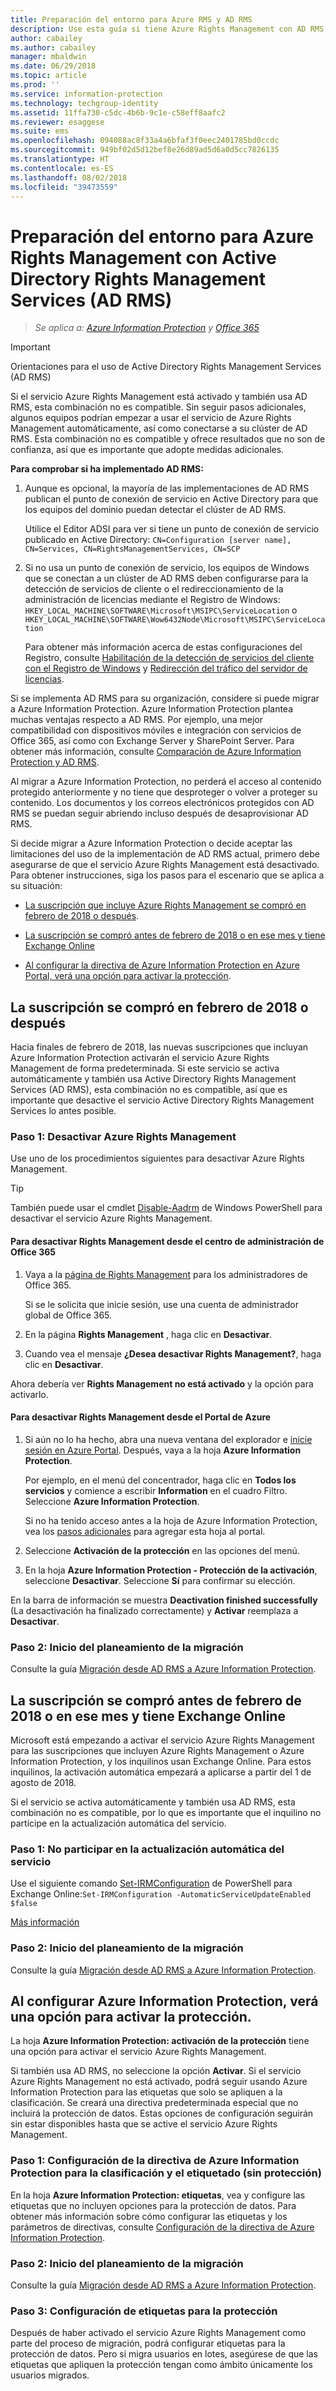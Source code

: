 ```yaml
---
title: Preparación del entorno para Azure RMS y AD RMS
description: Use esta guía si tiene Azure Rights Management con AD RMS implementado.
author: cabailey
ms.author: cabailey
manager: mbaldwin
ms.date: 06/29/2018
ms.topic: article
ms.prod: ''
ms.service: information-protection
ms.technology: techgroup-identity
ms.assetid: 11ffa730-c5dc-4b6b-9c1e-c58eff8aafc2
ms.reviewer: esaggese
ms.suite: ems
ms.openlocfilehash: 094088ac8f33a4a6bfaf3f0eec2401785bd0ccdc
ms.sourcegitcommit: 949bf02d5d12bef8e26d89ad5d6a0d5cc7826135
ms.translationtype: HT
ms.contentlocale: es-ES
ms.lasthandoff: 08/02/2018
ms.locfileid: "39473559"
---
```

# <a name="preparing-the-environment-for-azure-rights-management-when-you-also-have-active-directory-rights-management-services-ad-rms"></a>Preparación del entorno para Azure Rights Management con Active Directory Rights Management Services (AD RMS)

>*Se aplica a: [Azure Information Protection](https://azure.microsoft.com/pricing/details/information-protection) y [Office 365](http://download.microsoft.com/download/E/C/F/ECF42E71-4EC0-48FF-AA00-577AC14D5B5C/Azure_Information_Protection_licensing_datasheet_EN-US.pdf)*

> [!IMPORTANT]
> Orientaciones para el uso de Active Directory Rights Management Services (AD RMS)

Si el servicio Azure Rights Management está activado y también usa AD RMS, esta combinación no es compatible. Sin seguir pasos adicionales, algunos equipos podrían empezar a usar el servicio de Azure Rights Management automáticamente, así como conectarse a su clúster de AD RMS. Esta combinación no es compatible y ofrece resultados que no son de confianza, así que es importante que adopte medidas adicionales. 

**Para comprobar si ha implementado AD RMS:**

1. Aunque es opcional, la mayoría de las implementaciones de AD RMS publican el punto de conexión de servicio en Active Directory para que los equipos del dominio puedan detectar el clúster de AD RMS. 
    
    Utilice el Editor ADSI para ver si tiene un punto de conexión de servicio publicado en Active Directory: `CN=Configuration [server name], CN=Services, CN=RightsManagementServices, CN=SCP`

2. Si no usa un punto de conexión de servicio, los equipos de Windows que se conectan a un clúster de AD RMS deben configurarse para la detección de servicios de cliente o el redireccionamiento de la administración de licencias mediante el Registro de Windows: `HKEY_LOCAL_MACHINE\SOFTWARE\Microsoft\MSIPC\ServiceLocation` o `HKEY_LOCAL_MACHINE\SOFTWARE\Wow6432Node\Microsoft\MSIPC\ServiceLocation`
    
    Para obtener más información acerca de estas configuraciones del Registro, consulte [Habilitación de la detección de servicios del cliente con el Registro de Windows](../rms-client/client-deployment-notes.md#enabling-client-side-service-discovery-by-using-the-windows-registry) y [Redirección del tráfico del servidor de licencias](../rms-client/client-deployment-notes.md#redirecting-licensing-server-traffic).   

Si se implementa AD RMS para su organización, considere si puede migrar a Azure Information Protection. Azure Information Protection plantea muchas ventajas respecto a AD RMS. Por ejemplo, una mejor compatibilidad con dispositivos móviles e integración con servicios de Office 365, así como con Exchange Server y SharePoint Server. Para obtener más información, consulte [Comparación de Azure Information Protection y AD RMS](../compare-on-premise.md).

Al migrar a Azure Information Protection, no perderá el acceso al contenido protegido anteriormente y no tiene que desproteger o volver a proteger su contenido. Los documentos y los correos electrónicos protegidos con AD RMS se puedan seguir abriendo incluso después de desaprovisionar AD RMS.

Si decide migrar a Azure Information Protection o decide aceptar las limitaciones del uso de la implementación de AD RMS actual, primero debe asegurarse de que el servicio Azure Rights Management está desactivado. Para obtener instrucciones, siga los pasos para el escenario que se aplica a su situación:

- [La suscripción que incluye Azure Rights Management se compró en febrero de 2018 o después](#your-subscription-was-purchased-during-or-after-february-2018).

- [La suscripción se compró antes de febrero de 2018 o en ese mes y tiene Exchange Online](#your-subscription-was-purchased-before-or-during-february-2018-and-you-have-exchange-online)

- [Al configurar la directiva de Azure Information Protection en Azure Portal, verá una opción para activar la protección](#you-see-an-option-to-activate-protection-when-you-configure-azure-information-protection).


## <a name="your-subscription-was-purchased-during-or-after-february-2018"></a>La suscripción se compró en febrero de 2018 o después

Hacia finales de febrero de 2018, las nuevas suscripciones que incluyan Azure Information Protection activarán el servicio Azure Rights Management de forma predeterminada. Si este servicio se activa automáticamente y también usa Active Directory Rights Management Services (AD RMS), esta combinación no es compatible, así que es importante que desactive el servicio Active Directory Rights Management Services lo antes posible. 

### <a name="step-1-deactivate-azure-rights-management"></a>Paso 1: Desactivar Azure Rights Management
Use uno de los procedimientos siguientes para desactivar Azure Rights Management.

> [!TIP]
> También puede usar el cmdlet [Disable-Aadrm](/powershell/module/aadrm/disable-aadrm) de Windows PowerShell para desactivar el servicio Azure Rights Management.

#### <a name="to-deactivate-rights-management-from-the-office-365-admin-center"></a>Para desactivar Rights Management desde el centro de administración de Office 365

1. Vaya a la [página de Rights Management](https://account.activedirectory.windowsazure.com/RmsOnline/Manage.aspx) para los administradores de Office 365.
    
    Si se le solicita que inicie sesión, use una cuenta de administrador global de Office 365.

2. En la página **Rights Management** , haga clic en **Desactivar**.

3.  Cuando vea el mensaje **¿Desea desactivar Rights Management?**, haga clic en **Desactivar**.

Ahora debería ver **Rights Management no está activado** y la opción para activarlo.

#### <a name="to-deactivate-rights-management-from-the-azure-portal"></a>Para desactivar Rights Management desde el Portal de Azure

1. Si aún no lo ha hecho, abra una nueva ventana del explorador e [inicie sesión en Azure Portal](configure-policy.md#signing-in-to-the-azure-portal). Después, vaya a la hoja **Azure Information Protection**.
    
    Por ejemplo, en el menú del concentrador, haga clic en **Todos los servicios** y comience a escribir **Information** en el cuadro Filtro. Seleccione **Azure Information Protection**.
    
    Si no ha tenido acceso antes a la hoja de Azure Information Protection, vea los [pasos adicionales](configure-policy.md#to-access-the-azure-information-protection-blade-for-the-first-time) para agregar esta hoja al portal.

2. Seleccione **Activación de la protección** en las opciones del menú. 

3.  En la hoja **Azure Information Protection - Protección de la activación**, seleccione **Desactivar**. Seleccione **Sí** para confirmar su elección.

En la barra de información se muestra **Deactivation finished successfully** (La desactivación ha finalizado correctamente) y **Activar** reemplaza a **Desactivar**. 

### <a name="step-2-start-planning-for-migration"></a>Paso 2: Inicio del planeamiento de la migración

Consulte la guía [Migración desde AD RMS a Azure Information Protection](../plan-design/migrate-from-ad-rms-to-azure-rms.md).


## <a name="your-subscription-was-purchased-before-or-during-february-2018-and-you-have-exchange-online"></a>La suscripción se compró antes de febrero de 2018 o en ese mes y tiene Exchange Online

Microsoft está empezando a activar el servicio Azure Rights Management para las suscripciones que incluyen Azure Rights Management o Azure Information Protection, y los inquilinos usan Exchange Online. Para estos inquilinos, la activación automática empezará a aplicarse a partir del 1 de agosto de 2018.

Si el servicio se activa automáticamente y también usa AD RMS, esta combinación no es compatible, por lo que es importante que el inquilino no participe en la actualización automática del servicio. 

### <a name="step-1-opt-out-from-the-automatic-service-update"></a>Paso 1: No participar en la actualización automática del servicio

Use el siguiente comando [Set-IRMConfiguration](/powershell/module/exchange/encryption-and-certificates/set-irmconfiguration) de PowerShell para Exchange Online:`Set-IRMConfiguration -AutomaticServiceUpdateEnabled $false`

[Más información](https://support.office.com/article/protection-features-in-azure-information-protection-rolling-out-to-existing-office-365-tenants-7ad6f58e-65d7-4c82-8e65-0b773666634d) 

### <a name="step-2-start-planning-for-migration"></a>Paso 2: Inicio del planeamiento de la migración

Consulte la guía [Migración desde AD RMS a Azure Information Protection](../plan-design/migrate-from-ad-rms-to-azure-rms.md).


## <a name="you-see-an-option-to-activate-protection-when-you-configure-azure-information-protection"></a>Al configurar Azure Information Protection, verá una opción para activar la protección.

La hoja **Azure Information Protection: activación de la protección** tiene una opción para activar el servicio Azure Rights Management.  

Si también usa AD RMS, no seleccione la opción **Activar**. Si el servicio Azure Rights Management no está activado, podrá seguir usando Azure Information Protection para las etiquetas que solo se apliquen a la clasificación. Se creará una directiva predeterminada especial que no incluirá la protección de datos. Estas opciones de configuración seguirán sin estar disponibles hasta que se active el servicio Azure Rights Management.

### <a name="step-1-configure-your-azure-information-protection-policy-for-classification-and-labeling---without-protection"></a>Paso 1: Configuración de la directiva de Azure Information Protection para la clasificación y el etiquetado (sin protección)

En la hoja **Azure Information Protection: etiquetas**, vea y configure las etiquetas que no incluyen opciones para la protección de datos. Para obtener más información sobre cómo configurar las etiquetas y los parámetros de directivas, consulte [Configuración de la directiva de Azure Information Protection](configure-policy.md).

### <a name="step-2-start-planning-for-migration"></a>Paso 2: Inicio del planeamiento de la migración

Consulte la guía [Migración desde AD RMS a Azure Information Protection](../plan-design/migrate-from-ad-rms-to-azure-rms.md).

### <a name="step-3-configure-labels-for-protection"></a>Paso 3: Configuración de etiquetas para la protección

Después de haber activado el servicio Azure Rights Management como parte del proceso de migración, podrá configurar etiquetas para la protección de datos. Pero si migra usuarios en lotes, asegúrese de que las etiquetas que apliquen la protección tengan como ámbito únicamente los usuarios migrados.


